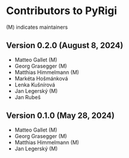 # Contributors to PyRigi

(M) indicates maintainers

## Version 0.2.0 (August 8, 2024)

* Matteo Gallet (M)
* Georg Grasegger (M)
* Matthias Himmelmann (M)
* Markéta Hošmánková
* Lenka Kušnírová
* Jan Legerský (M)
* Jan Rubeš



## Version 0.1.0 (May 28, 2024)

* Matteo Gallet (M)
* Georg Grasegger (M)
* Matthias Himmelmann (M)
* Jan Legerský (M)
